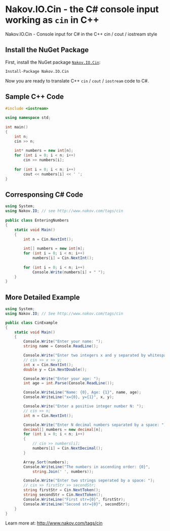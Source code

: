 Nakov.IO.Cin - the C# console input working as `cin` in C++
===========================================================

Nakov.IO.Cin - Console input for C# in the C++ cin / cout / iostream style

Install the NuGet Package
-------------------------

First, install the NuGet package [`Nakov.IO.Cin`](https://www.nuget.org/packages/Nakov.IO.Cin):

```
Install-Package Nakov.IO.Cin
```

Now you are ready to translate C++ `cin` / `cout` / `iostream` code to C#.

Sample C++ Code
---------------

```cpp
#include <iostream>
 
using namespace std;
 
int main()
{
    int n;
    cin >> n;
 
    int* numbers = new int[n];
    for (int i = 0; i < n; i++)
        cin >> numbers[i];
 
    for (int i = 0; i < n; i++)
        cout << numbers[i] << ' ';
}
```

Corresponsing C# Code
---------------------

```cs
using System;
using Nakov.IO; // see http://www.nakov.com/tags/cin
 
public class EnteringNumbers
{
    static void Main()
    {
        int n = Cin.NextInt();
 
        int[] numbers = new int[n];
        for (int i = 0; i < n; i++)
            numbers[i] = Cin.NextInt();
 
        for (int i = 0; i < n; i++)
            Console.Write(numbers[i] + " ");
    }
}
```

More Detailed Example
---------------------

```cs
using System;
using Nakov.IO; // See http://www.nakov.com/tags/cin

public class CinExample
{
    static void Main()
    {
        Console.Write("Enter your name: ");
        string name = Console.ReadLine();

        Console.Write("Enter two integers x and y separated by whitespace: ");
        // cin >> x >> y;
        int x = Cin.NextInt();
        double y = Cin.NextDouble();

        Console.Write("Enter your age: ");
        int age = int.Parse(Console.ReadLine());

        Console.WriteLine("Name: {0}, Age: {1}", name, age);
        Console.WriteLine("x={0}, y={1}", x, y);

        Console.Write("Enter a positive integer number N: ");
        // cin >> n;
        int n = Cin.NextInt();

        Console.Write("Enter N decimal numbers separated by a space: ");
        decimal[] numbers = new decimal[n];
        for (int i = 0; i < n; i++)
        {
            // cin >> numbers[i];
            numbers[i] = Cin.NextDecimal();
        }

        Array.Sort(numbers);
        Console.WriteLine("The numbers in ascending order: {0}",
            string.Join(' ', numbers));

        Console.Write("Enter two strings seperated by a space: ");
        // cin >> firstStr >> secondStr;
        string firstStr = Cin.NextToken();
        string secondStr = Cin.NextToken();
        Console.WriteLine("First str={0}", firstStr);
        Console.WriteLine("Second str={0}", secondStr);
    }
}
```

Learn more at: http://www.nakov.com/tags/cin
